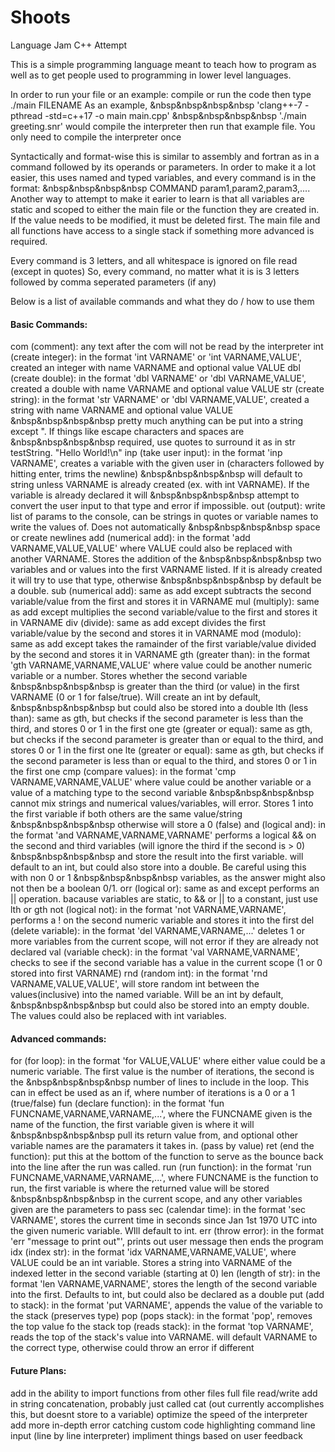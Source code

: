 # Shoots
Language Jam C++ Attempt

This is a simple programming language meant to teach how to program
as well as to get people used to programming in lower level languages.

In order to run your file or an example: compile or run the code then type ./main FILENAME
As an example, 
&nbsp&nbsp&nbsp&nbsp    'clang++-7 -pthread -std=c++17 -o main main.cpp'
&nbsp&nbsp&nbsp&nbsp    './main greeting.snr' 
would compile the interpreter then run that example file. You only need to compile the interpreter once

Syntactically and format-wise this is similar to assembly and fortran as in a command followed by its operands or parameters.
In order to make it a lot easier, this uses named and typed variables, and every command is in the format:
&nbsp&nbsp&nbsp&nbsp    COMMAND param1,param2,param3,....
Another way to attempt to make it earier to learn is that all variables are static and scoped to either the main file or the function they are created in.
If the value needs to be modified, it must be deleted first. The main file and all functions have access to a single stack if something more advanced is required.

Every command is 3 letters, and all whitespace is ignored on file read (except in quotes)
So, every command, no matter what it is is 3 letters followed by comma seperated parameters (if any)

Below is a list of available commands and what they do / how to use them

#### Basic Commands:
com (comment):          any text after the com will not be read by the interpreter
int (create integer):   in the format 'int VARNAME' or 'int VARNAME,VALUE', created an integer with name VARNAME and optional value VALUE
dbl (create double):    in the format 'dbl VARNAME' or 'dbl VARNAME,VALUE', created a double with name VARNAME and optional value VALUE
str (create string):    in the format 'str VARNAME' or 'dbl VARNAME,VALUE', created a string with name VARNAME and optional value VALUE
&nbsp&nbsp&nbsp&nbsp    pretty much anything can be put into a string except ". If things like escape characters and spaces are
&nbsp&nbsp&nbsp&nbsp    required, use quotes to surround it as in str testString. "Hello World!\n"
inp (take user input):  in the format 'inp VARNAME', creates a variable with the given user in (characters followed by hitting enter, trims the newline)
&nbsp&nbsp&nbsp&nbsp    will default to string unless VARNAME is already created (ex. with int VARNAME). If the variable is already declared it will
&nbsp&nbsp&nbsp&nbsp    attempt to convert the user input to that type and error if impossible.
out (output):           write list of params to the console, can be strings in quotes or variable names to write the values of. Does not automatically
&nbsp&nbsp&nbsp&nbsp    space or create newlines
add (numerical add):    in the format 'add VARNAME,VALUE,VALUE' where VALUE could also be replaced with another VARNAME. Stores the addition of the
&nbsp&nbsp&nbsp&nbsp    two variables and or values into the first VARNAME listed. If it is already created it will try to use that type, otherwise
&nbsp&nbsp&nbsp&nbsp    by default be a double. 
sub (numerical add):    same as add except subtracts the second variable/value from the first and stores it in VARNAME
mul (multiply):         same as add except multiplies the second variable/value to the first and stores it in VARNAME
div (divide):           same as add except divides the first variable/value by the second and stores it in VARNAME
mod (modulo):           same as add except takes the ramainder of the first variable/value divided by the second and stores it in VARNAME
gth (greater than):     in the format 'gth VARNAME,VARNAME,VALUE' where value could be another numeric variable or a number. Stores whether the second variable
&nbsp&nbsp&nbsp&nbsp    is greater than the third (or value) in the first VARNAME (0 or 1 for false/true). Will create an int by default,
&nbsp&nbsp&nbsp&nbsp    but could also be stored into a double
lth (less than):        same as gth, but checks if the second parameter is less than the third, and stores 0 or 1 in the first one
gte (greater or equal): same as gth, but checks if the second parameter is greater than or equal to the third, and stores 0 or 1 in the first one
lte (greater or equal): same as gth, but checks if the second parameter is less than or equal to the third, and stores 0 or 1 in the first one
cmp (compare values):   in the format 'cmp VARNAME,VARNAME,VALUE' where value could be another variable or a value of a matching type to the second variable
&nbsp&nbsp&nbsp&nbsp    cannot mix strings and numerical values/variables, will error. Stores 1 into the first variable if both others are the same value/string
&nbsp&nbsp&nbsp&nbsp    otherwise will store a 0 (false)
and (logical and):      in the format 'and VARNAME,VARNAME,VARNAME' performs a logical && on the second and third variables (will ignore the third if the second is > 0)
&nbsp&nbsp&nbsp&nbsp    and store the result into the first variable. will default to an int, but could also store into a double. Be careful using this with non 0 or 1
&nbsp&nbsp&nbsp&nbsp    variables, as the answer might also not then be a boolean 0/1. 
orr (logical or):       same as and except performs an || operation. bacause variables are static, to && or || to a constant, just use lth or gth
not (logical not):      in the format 'not VARNAME,VARNAME', performs a ! on the second numeric variable and stores it into the first
del (delete variable):  in the format 'del VARNAME,VARNAME,...' deletes 1 or more variables from the current scope, will not error if they are already not declared
val (variable check):   in the format 'val VARNAME,VARNAME', checks to see if the second variable has a value in the current scope (1 or 0 stored into first VARNAME)
rnd (random int):       in the format 'rnd VARNAME,VALUE,VALUE', will store random int between the values(inclusive) into the named variable. Will be an int by default,
&nbsp&nbsp&nbsp&nbsp    but could also be stored into an empty double. The values could also be replaced with int variables.

#### Advanced commands:
for (for loop):         in the format 'for VALUE,VALUE' where either value could be a numeric variable. The first value is the number of iterations, the second is the
&nbsp&nbsp&nbsp&nbsp    number of lines to include in the loop. This can in effect be used as an if, where number of iterations is a 0 or a 1 (true/false)
fun (declare function): in the format 'fun FUNCNAME,VARNAME,VARNAME,...', where the FUNCNAME given is the name of the function, the first variable given is where it will
&nbsp&nbsp&nbsp&nbsp    pull its return value from, and optional other variable names are the paramaters it takes in. (pass by value)
ret (end the function): put this at the bottom of the function to serve as the bounce back into the line after the run was called.
run (run function):     in the format 'run FUNCNAME,VARNAME,VARNAME,...', where FUNCNAME is the function to run, the first variable is where the returned value will be stored
&nbsp&nbsp&nbsp&nbsp    in the current scope, and any other variables given are the parameters to pass
sec (calendar time):    in the format 'sec VARNAME', stores the current time in seconds since Jan 1st 1970 UTC into the given numeric variable. WIll default to int. 
err (throw error):      in the format 'err "message to print out"', prints out user message then ends the program
idx (index str):        in the format 'idx VARNAME,VARNAME,VALUE', where VALUE could be an int variable. Stores a string into VARNAME of the indexed letter in the second variable (starting at 0)
len (length of str):    in the format 'len VARNAME,VARNAME', stores the length of the second variable into the first. Defaults to int, but could also be declared as a double
put (add to stack):     in the format 'put VARNAME', appends the value of the variable to the stack (preserves type)
pop (pops stack):       in the format 'pop', removes the top value fo the stack
top (reads stack):      in the format 'top VARNAME', reads the top of the stack's value into VARNAME. will default VARNAME to the correct type, otherwise could throw an error if different

#### Future Plans:
add in the ability to import functions from other files
full file read/write
add in string concatenation, probably just called cat (out currently accomplishes this, but doesnt store to a variable)
optimize the speed of the interpreter
add more in-depth error catching
custom code highlighting
command line input (line by line interpreter)
impliment things based on user feedback